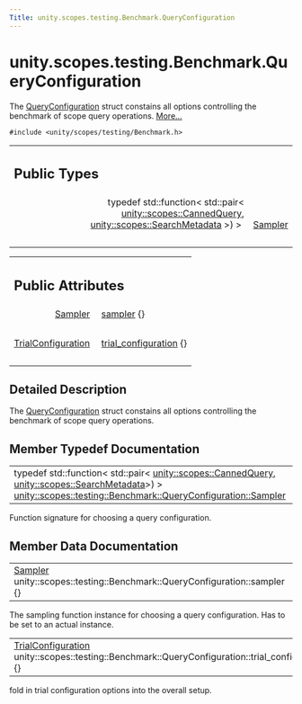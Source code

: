 ```yaml
---
Title: unity.scopes.testing.Benchmark.QueryConfiguration
---
```


# unity.scopes.testing.Benchmark.QueryConfiguration

<p>The <a class="el" href="index.html" title="The QueryConfiguration struct constains all options controlling the benchmark of scope query operatio...">QueryConfiguration</a> struct constains all options controlling the benchmark of scope query operations.  
<a href="#details">More...</a></p>
<p><code>#include &lt;unity/scopes/testing/Benchmark.h&gt;</code></p>
<table class="memberdecls">
<tr class="heading"><td colspan="2"><h2 class="groupheader">
Public Types</h2></td></tr>
<tr class="memitem:a5989c5a913c2980e26b65d7e485f0fce"><td class="memItemLeft" align="right" valign="top">typedef std::function&lt; std::pair&lt; <a class="el" href="unity.scopes.CannedQuery.md">unity::scopes::CannedQuery</a>, <a class="el" href="unity.scopes.SearchMetadata.md">unity::scopes::SearchMetadata</a> &gt;) &gt;&#160;</td><td class="memItemRight" valign="bottom"><a class="el" href="#a5989c5a913c2980e26b65d7e485f0fce">Sampler</a></td></tr>
<tr class="separator:a5989c5a913c2980e26b65d7e485f0fce"><td class="memSeparator" colspan="2">&#160;</td></tr>
</table><table class="memberdecls">
<tr class="heading"><td colspan="2"><h2 class="groupheader">
Public Attributes</h2></td></tr>
<tr class="memitem:a164536c278d29914d24fdbca3a3fa4a8"><td class="memItemLeft" align="right" valign="top"><a class="el" href="#a5989c5a913c2980e26b65d7e485f0fce">Sampler</a>&#160;</td><td class="memItemRight" valign="bottom"><a class="el" href="#a164536c278d29914d24fdbca3a3fa4a8">sampler</a> {}</td></tr>
<tr class="separator:a164536c278d29914d24fdbca3a3fa4a8"><td class="memSeparator" colspan="2">&#160;</td></tr>
<tr class="memitem:a33f804ce4983df9be79f2747d7672ff3"><td class="memItemLeft" align="right" valign="top"><a class="el" href="unity.scopes.testing.Benchmark.TrialConfiguration.md">TrialConfiguration</a>&#160;</td><td class="memItemRight" valign="bottom"><a class="el" href="#a33f804ce4983df9be79f2747d7672ff3">trial_configuration</a> {}</td></tr>
<tr class="separator:a33f804ce4983df9be79f2747d7672ff3"><td class="memSeparator" colspan="2">&#160;</td></tr>
</table>
<a name="details" id="details"></a><h2 class="groupheader">Detailed Description</h2>
<p>The <a class="el" href="index.html" title="The QueryConfiguration struct constains all options controlling the benchmark of scope query operatio...">QueryConfiguration</a> struct constains all options controlling the benchmark of scope query operations. </p>
<h2 class="groupheader">Member Typedef Documentation</h2>
<table class="memname">
<tr>
<td class="memname">typedef std::function&lt; std::pair&lt; <a class="el" href="unity.scopes.CannedQuery.md">unity::scopes::CannedQuery</a>, <a class="el" href="unity.scopes.SearchMetadata.md">unity::scopes::SearchMetadata</a>&gt;) &gt; <a class="el" href="#a5989c5a913c2980e26b65d7e485f0fce">unity::scopes::testing::Benchmark::QueryConfiguration::Sampler</a></td>
</tr>
</table>
<p>Function signature for choosing a query configuration. </p>
<h2 class="groupheader">Member Data Documentation</h2>
<table class="memname">
<tr>
<td class="memname"><a class="el" href="#a5989c5a913c2980e26b65d7e485f0fce">Sampler</a> unity::scopes::testing::Benchmark::QueryConfiguration::sampler {}</td>
</tr>
</table>
<p>The sampling function instance for choosing a query configuration. Has to be set to an actual instance. </p>
<table class="memname">
<tr>
<td class="memname"><a class="el" href="unity.scopes.testing.Benchmark.TrialConfiguration.md">TrialConfiguration</a> unity::scopes::testing::Benchmark::QueryConfiguration::trial_configuration {}</td>
</tr>
</table>
<p>fold in trial configuration options into the overall setup. </p>
